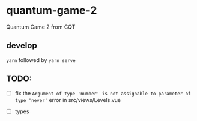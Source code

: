 # quantum-game-2
Quantum Game 2 from CQT

## develop
`yarn` followed by `yarn serve`

## TODO:
- [ ] fix the `Argument of type 'number' is not assignable to parameter of type 'never'` error in src/views/Levels.vue
- [ ] types

